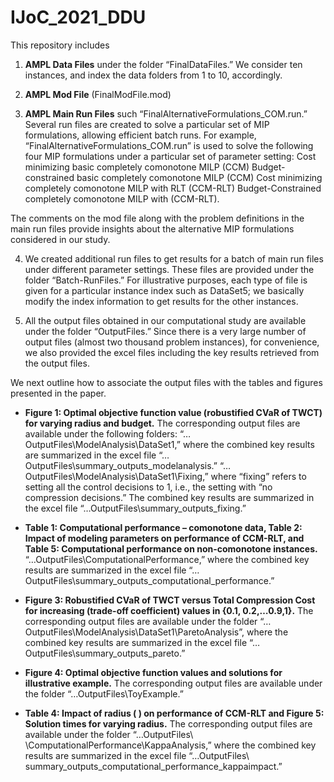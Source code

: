 # IJoC_2021_DDU

This repository includes
1. **AMPL Data Files** under the folder “FinalDataFiles.” We consider ten instances, and index the data folders from 1 to 10, accordingly. 

2. **AMPL Mod File** (FinalModFile.mod)

3. **AMPL Main Run Files** such “FinalAlternativeFormulations_COM.run.”
Several run files are created to solve a particular set of MIP formulations, allowing efficient batch runs. For example, “FinalAlternativeFormulations_COM.run” is used to solve the following four MIP formulations under a particular set of parameter setting: 
Cost minimizing basic completely comonotone MILP (CCM)
Budget-constrained basic completely comonotone MILP (CCM)
Cost minimizing completely comonotone MILP with RLT (CCM-RLT)
Budget-Constrained completely comonotone MILP with (CCM-RLT). 

The comments on the mod file along with the problem definitions in the main run files provide insights about the alternative MIP formulations considered in our study.

4.	We created additional run files to get results for a batch of main run files under different parameter settings. These files are provided under the folder “Batch-RunFiles.” For illustrative purposes, each type of file is given for a particular instance index such as DataSet5; we basically modify the index information to get results for the other instances.

5.	All the output files obtained in our computational study are available under the folder “OutputFiles.” Since there is a very large number of output files (almost two thousand problem instances), for convenience, we also provided the excel files including the key results retrieved from the output files. 

We next outline how to associate the output files with the tables and figures presented in the paper.
- **Figure 1: Optimal objective function value (robustified CVaR of TWCT) for varying radius and budget.**
The corresponding output files are available under the following folders: 
“…OutputFiles\ModelAnalysis\DataSet1,” where the combined key results are summarized in the excel file “…OutputFiles\summary_outputs_modelanalysis.” 
“…OutputFiles\ModelAnalysis\DataSet1\Fixing,” where “fixing” refers to setting all the control decisions to 1, i.e., the setting with “no compression decisions.” The combined key results are summarized in the excel file “…OutputFiles\summary_outputs_fixing.”

- **Table 1: Computational performance – comonotone data, Table 2: Impact of modeling parameters on performance of CCM-RLT, and Table 5: Computational performance on non-comonotone instances.**
“…OutputFiles\ComputationalPerformance,” where the combined key results are summarized in the excel file “…OutputFiles\summary_outputs_computational_performance.”

- **Figure 3: Robustified CVaR of TWCT versus Total Compression Cost for increasing   (trade-off coefficient) values in {0.1, 0.2,…0.9,1}.**
The corresponding output files are available under the folder “…OutputFiles\ModelAnalysis\DataSet1\ParetoAnalysis”, where the combined key results are summarized in the excel file “…OutputFiles\summary_outputs_pareto.”

- **Figure 4: Optimal objective function values and solutions for illustrative example.**
The corresponding output files are available under the folder “…OutputFiles\ToyExample.”

- **Table 4: Impact of radius ( ) on performance of CCM-RLT and Figure 5: Solution times for varying radius.**
The corresponding output files are available under the folder “…OutputFiles\ \ComputationalPerformance\KappaAnalysis,” where the combined key results are summarized in the excel file “…OutputFiles\ summary_outputs_computational_performance_kappaimpact.”




